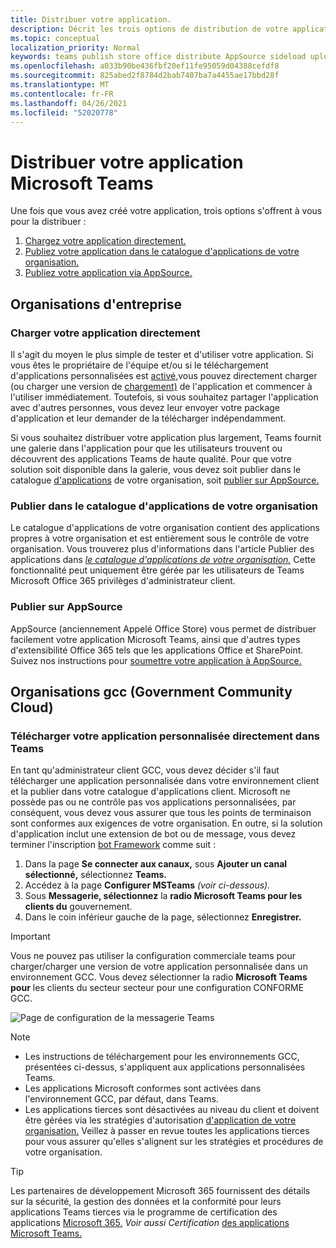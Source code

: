 ```yaml
---
title: Distribuer votre application.
description: Décrit les trois options de distribution de votre application .
ms.topic: conceptual
localization_priority: Normal
keywords: teams publish store office distribute AppSource sideload upload app
ms.openlocfilehash: a033b90be436fbf20ef11fe95059d04388cefdf8
ms.sourcegitcommit: 825abed2f8784d2bab7407ba7a4455ae17bbd28f
ms.translationtype: MT
ms.contentlocale: fr-FR
ms.lasthandoff: 04/26/2021
ms.locfileid: "52020778"
---
```

# <a name="distribute-your-microsoft-teams-app"></a>Distribuer votre application Microsoft Teams

Une fois que vous avez créé votre application, trois options s'offrent à vous pour la distribuer :

1. [Chargez votre application directement.](#upload-your-app-directly)
2. [Publiez votre application dans le catalogue d'applications de votre organisation.](#publish-to-your-organizations-app-catalog)
3. [Publiez votre application via AppSource.](#publish-to-appsource)

## <a name="enterprise-organizations"></a>Organisations d'entreprise

### <a name="upload-your-app-directly"></a>Charger votre application directement

Il s'agit du moyen le plus simple de tester et d'utiliser votre application. Si vous êtes le propriétaire de l'équipe et/ou si le téléchargement d'applications personnalisées est [activé,](/microsoftteams/admin-settings)vous pouvez directement charger (ou charger une version de [chargement)](./apps-upload.md) de l'application et commencer à l'utiliser immédiatement. Toutefois, si vous souhaitez partager l'application avec d'autres personnes, vous devez leur envoyer votre package d'application et leur demander de la télécharger indépendamment.

Si vous souhaitez distribuer votre application plus largement, Teams fournit une galerie dans l'application pour que les utilisateurs trouvent ou découvrent des applications Teams de haute qualité. Pour que votre solution soit disponible dans la galerie, vous devez soit publier dans le catalogue [d'applications](#publish-to-your-organizations-app-catalog) de votre organisation, soit [publier sur AppSource.](./appsource/publish.md)

### <a name="publish-to-your-organizations-app-catalog"></a>Publier dans le catalogue d'applications de votre organisation

Le catalogue d'applications de votre organisation contient des applications propres à votre organisation et est entièrement sous le contrôle de votre organisation. Vous trouverez plus d'informations dans l'article Publier des applications dans [*le catalogue d'applications de votre organisation.*](/microsoftteams/tenant-apps-catalog-teams) Cette fonctionnalité peut uniquement être gérée par les utilisateurs de Teams Microsoft Office 365 privilèges d'administrateur client.

### <a name="publish-to-appsource"></a>Publier sur AppSource

AppSource (anciennement Appelé Office Store) vous permet de distribuer facilement votre application Microsoft Teams, ainsi que d'autres types d'extensibilité Office 365 tels que les applications Office et SharePoint. Suivez nos instructions pour [soumettre votre application à AppSource.](./appsource/publish.md)

## <a name="government-community-cloud-gcc-organizations"></a>Organisations gcc (Government Community Cloud)

### <a name="upload-your-custom-app-directly-to-teams"></a>Télécharger votre application personnalisée directement dans Teams

 En tant qu'administrateur client GCC, vous devez décider s'il faut télécharger une application personnalisée dans votre environnement client et la publier dans votre catalogue d'applications client. Microsoft ne possède pas ou ne contrôle pas vos applications personnalisées, par conséquent, vous devez vous assurer que tous les points de terminaison sont conformes aux exigences de votre organisation. En outre, si la solution d'application inclut une extension de bot ou de message, vous devez terminer l'inscription [bot Framework](https://dev.botframework.com/) comme suit :

1. Dans la page **Se connecter aux canaux,** sous **Ajouter un canal sélectionné,** sélectionnez **Teams.**
1. Accédez à la page **Configurer MSTeams** *(voir ci-dessous).*
1. Sous **Messagerie, sélectionnez** la **radio Microsoft Teams pour les clients du** gouvernement.
1. Dans le coin inférieur gauche de la page, sélectionnez **Enregistrer.**  

>[!IMPORTANT]
> Vous ne pouvez pas utiliser la configuration commerciale teams pour charger/charger une version de votre application personnalisée dans un environnement GCC. Vous devez sélectionner la radio **Microsoft Teams pour** les clients du secteur secteur pour une configuration CONFORME GCC.

![Page de configuration de la messagerie Teams](../../assets/images/gcc-configure.png)

> [!NOTE]
>
> * Les instructions de téléchargement pour les environnements GCC, présentées ci-dessus, s'appliquent aux applications personnalisées Teams. </br>
> * Les applications Microsoft conformes sont activées dans l'environnement GCC, par défaut, dans Teams.
> * Les applications tierces sont désactivées au niveau du client et doivent être gérées via les stratégies d'autorisation [d'application de votre organisation.](/microsoftteams/teams-app-permission-policies) Veillez à passer en revue toutes les applications tierces pour vous assurer qu'elles s'alignent sur les stratégies et procédures de votre organisation.

> [!TIP]
>
> Les partenaires de développement Microsoft 365 fournissent des détails sur la sécurité, la gestion des données et la conformité pour leurs applications Teams tierces via le programme de certification des applications [Microsoft 365.](/microsoft-365-app-certification/overview) *Voir aussi Certification* [des applications Microsoft Teams.](/microsoftteams/platform/concepts/deploy-and-publish/appsource/post-publish/application-certification)
</br></br>
